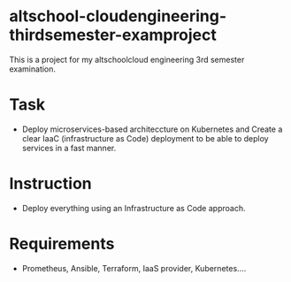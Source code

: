 # altschool-cloudengineering-thirdsemester-examproject

This is a project for my altschoolcloud engineering 3rd semester examination.

# Task

- Deploy microservices-based architeccture on Kubernetes and Create a clear IaaC (infrastructure as Code) deployment to be able to deploy services in a fast manner.


# Instruction

- Deploy everything using an Infrastructure as Code approach.


# Requirements

- Prometheus, Ansible, Terraform, IaaS provider, Kubernetes....
